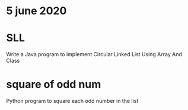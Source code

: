 # 5 june 2020
 
# SLL
 Write a Java program to implement Circular Linked List Using Array And Class

# square of odd num
  Python program to square each odd number in the list
